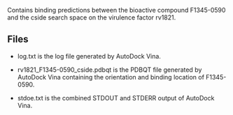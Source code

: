 Contains binding predictions between the bioactive compound F1345-0590 and the cside search space on the virulence factor rv1821.

## Files

- log.txt is the log file generated by AutoDock Vina.

- rv1821_F1345-0590_cside.pdbqt is the PDBQT file generated by AutoDock Vina containing the orientation and binding location of F1345-0590.

- stdoe.txt is the combined STDOUT and STDERR output of AutoDock Vina.

